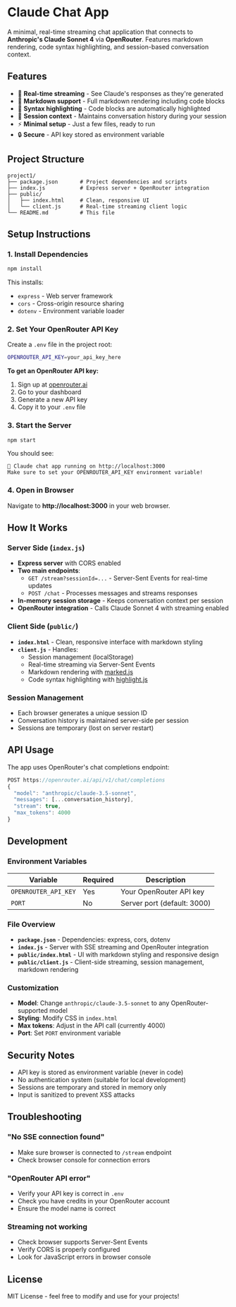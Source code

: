 # Claude Chat App

A minimal, real-time streaming chat application that connects to **Anthropic's Claude Sonnet 4** via **OpenRouter**. Features markdown rendering, code syntax highlighting, and session-based conversation context.

## Features

- 🚀 **Real-time streaming** - See Claude's responses as they're generated
- 📝 **Markdown support** - Full markdown rendering including code blocks
- 🎨 **Syntax highlighting** - Code blocks are automatically highlighted
- 💬 **Session context** - Maintains conversation history during your session
- ⚡ **Minimal setup** - Just a few files, ready to run
- 🔒 **Secure** - API key stored as environment variable

## Project Structure

```
project1/
├── package.json       # Project dependencies and scripts
├── index.js           # Express server + OpenRouter integration
├── public/
│   ├── index.html     # Clean, responsive UI
│   └── client.js      # Real-time streaming client logic
└── README.md          # This file
```

## Setup Instructions

### 1. Install Dependencies

```bash
npm install
```

This installs:
- `express` - Web server framework
- `cors` - Cross-origin resource sharing
- `dotenv` - Environment variable loader

### 2. Set Your OpenRouter API Key

Create a `.env` file in the project root:

```bash
OPENROUTER_API_KEY=your_api_key_here
```

**To get an OpenRouter API key:**
1. Sign up at [openrouter.ai](https://openrouter.ai)
2. Go to your dashboard
3. Generate a new API key
4. Copy it to your `.env` file

### 3. Start the Server

```bash
npm start
```

You should see:
```
🚀 Claude chat app running on http://localhost:3000
Make sure to set your OPENROUTER_API_KEY environment variable!
```

### 4. Open in Browser

Navigate to **http://localhost:3000** in your web browser.

## How It Works

### Server Side (`index.js`)

- **Express server** with CORS enabled
- **Two main endpoints**:
  - `GET /stream?sessionId=...` - Server-Sent Events for real-time updates
  - `POST /chat` - Processes messages and streams responses
- **In-memory session storage** - Keeps conversation context per session
- **OpenRouter integration** - Calls Claude Sonnet 4 with streaming enabled

### Client Side (`public/`)

- **`index.html`** - Clean, responsive interface with markdown styling
- **`client.js`** - Handles:
  - Session management (localStorage)
  - Real-time streaming via Server-Sent Events
  - Markdown rendering with [marked.js](https://marked.js.org/)
  - Code syntax highlighting with [highlight.js](https://highlightjs.org/)

### Session Management

- Each browser generates a unique session ID
- Conversation history is maintained server-side per session
- Sessions are temporary (lost on server restart)

## API Usage

The app uses OpenRouter's chat completions endpoint:

```javascript
POST https://openrouter.ai/api/v1/chat/completions
{
  "model": "anthropic/claude-3.5-sonnet",
  "messages": [...conversation_history],
  "stream": true,
  "max_tokens": 4000
}
```

## Development

### Environment Variables

| Variable | Required | Description |
|----------|----------|-------------|
| `OPENROUTER_API_KEY` | Yes | Your OpenRouter API key |
| `PORT` | No | Server port (default: 3000) |

### File Overview

- **`package.json`** - Dependencies: express, cors, dotenv
- **`index.js`** - Server with SSE streaming and OpenRouter integration
- **`public/index.html`** - UI with markdown styling and responsive design
- **`public/client.js`** - Client-side streaming, session management, markdown rendering

### Customization

- **Model**: Change `anthropic/claude-3.5-sonnet` to any OpenRouter-supported model
- **Styling**: Modify CSS in `index.html`
- **Max tokens**: Adjust in the API call (currently 4000)
- **Port**: Set `PORT` environment variable

## Security Notes

- API key is stored as environment variable (never in code)
- No authentication system (suitable for local development)
- Sessions are temporary and stored in memory only
- Input is sanitized to prevent XSS attacks

## Troubleshooting

### "No SSE connection found"
- Make sure browser is connected to `/stream` endpoint
- Check browser console for connection errors

### "OpenRouter API error"
- Verify your API key is correct in `.env`
- Check you have credits in your OpenRouter account
- Ensure the model name is correct

### Streaming not working
- Check browser supports Server-Sent Events
- Verify CORS is properly configured
- Look for JavaScript errors in browser console

## License

MIT License - feel free to modify and use for your projects!
